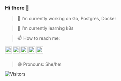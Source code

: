 ### Hi there 👋

<!--
**NupurThakur27/NupurThakur27** is a ✨ _special_ ✨ repository because its `README.md` (this file) appears on your GitHub profile.
Here are some ideas to get you started:


- 👯 I’m looking to collaborate on ...
- 🤔 I’m looking for help with ...
- 💬 Ask me about ...
-->

> 🔭 I’m currently working on Go, Postgres, Docker

> 🌱 I’m currently learning k8s

> 📫 How to reach me: 
<a href="https://twitter.com/nupurthakur27">
  <img align="left" alt="Nupur Thakur| Twitter" width="22px" src="https://cdn.jsdelivr.net/npm/simple-icons@v3/icons/twitter.svg" />
</a>
<a href="https://www.linkedin.com/in/nupurthakur27">
  <img align="left" alt="Linkedin" width="22px" src="https://cdn.jsdelivr.net/npm/simple-icons@v3/icons/linkedin.svg" />
</a>
<a href="https://t.me/nupurthakur27">
  <img align="left" alt="Telegram" width="22px" src="https://cdn.jsdelivr.net/npm/simple-icons@v3/icons/telegram.svg" />
</a>
<a href="https://www.instagram.com/nupurthakur27/">
  <img align="left" alt="Instagram" width="22px" src="https://cdn.jsdelivr.net/npm/simple-icons@v3/icons/instagram.svg" />
</a>
<a href="https://www.facebook.com/nupurthakur27">
  <img align="left" alt="Facebook" width="22px" src="https://cdn.jsdelivr.net/npm/simple-icons@v3/icons/facebook.svg" />
</a>
<br/>
<br/>

> 😄 Pronouns: She/her
<!--
- ⚡ Fun fact: ... 
-->

![Visitors](https://visitor-badge.laobi.icu/badge?page_id=nupurthakur27)
